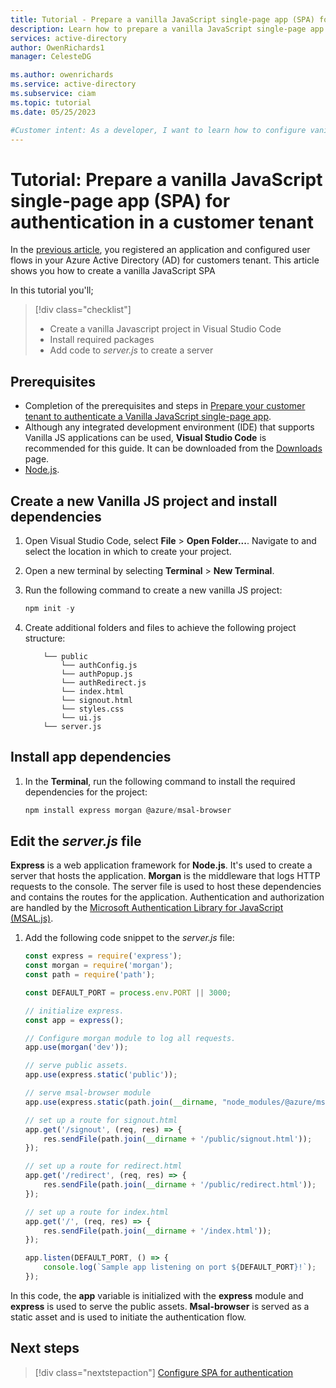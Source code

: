 ```yaml
---
title: Tutorial - Prepare a vanilla JavaScript single-page app (SPA) for authentication in a customer tenant 
description: Learn how to prepare a vanilla JavaScript single-page app (SPA) for authentication and authorization with your Azure Active Directory (AD) for customers tenant.
services: active-directory
author: OwenRichards1
manager: CelesteDG

ms.author: owenrichards
ms.service: active-directory
ms.subservice: ciam
ms.topic: tutorial
ms.date: 05/25/2023

#Customer intent: As a developer, I want to learn how to configure vanilla JavaScript single-page app (SPA) to sign in and sign out users with my Azure AD for customers tenant.
---
```


# Tutorial: Prepare a vanilla JavaScript single-page app (SPA) for authentication in a customer tenant

In the [previous article](./how-to-single-page-app-vanillajs-prepare-tenant.md), you registered an application and configured user flows in your Azure Active Directory (AD) for customers tenant. This article shows you how to create a vanilla JavaScript SPA

In this tutorial you'll;

> [!div class="checklist"]
> * Create a vanilla Javascript project in Visual Studio Code
> * Install required packages
> * Add code to *server.js* to create a server

## Prerequisites

* Completion of the prerequisites and steps in [Prepare your customer tenant to authenticate a Vanilla JavaScript single-page app](how-to-single-page-app-vanillajs-prepare-tenant.md).
* Although any integrated development environment (IDE) that supports Vanilla JS applications can be used, **Visual Studio Code** is recommended for this guide. It can be downloaded from the [Downloads](https://visualstudio.microsoft.com/downloads) page.
* [Node.js](https://nodejs.org/en/download/).

## Create a new Vanilla JS project and install dependencies

1. Open Visual Studio Code, select **File** > **Open Folder...**. Navigate to and select the location in which to create your project.
1. Open a new terminal by selecting **Terminal** > **New Terminal**.
1. Run the following command to create a new vanilla JS project:

    ```powershell
    npm init -y
    ```
1. Create additional folders and files to achieve the following project structure:

    ```
        └── public
            └── authConfig.js
            └── authPopup.js
            └── authRedirect.js
            └── index.html
            └── signout.html
            └── styles.css
            └── ui.js    
        └── server.js
    ```
    
## Install app dependencies

1. In the **Terminal**, run the following command to install the required dependencies for the project:

    ```powershell
    npm install express morgan @azure/msal-browser
    ```

## Edit the *server.js* file

**Express** is a web application framework for **Node.js**. It's used to create a server that hosts the application. **Morgan** is the middleware that logs HTTP requests to the console. The server file is used to host these dependencies and contains the routes for the application. Authentication and authorization are handled by the [Microsoft Authentication Library for JavaScript (MSAL.js)](/javascript/api/overview/).

1. Add the following code snippet to the *server.js* file:

    ```javascript
    const express = require('express');
    const morgan = require('morgan');
    const path = require('path');
    
    const DEFAULT_PORT = process.env.PORT || 3000;
    
    // initialize express.
    const app = express();
    
    // Configure morgan module to log all requests.
    app.use(morgan('dev'));
    
    // serve public assets.
    app.use(express.static('public'));
    
    // serve msal-browser module
    app.use(express.static(path.join(__dirname, "node_modules/@azure/msal-browser/lib")));
    
    // set up a route for signout.html
    app.get('/signout', (req, res) => {
        res.sendFile(path.join(__dirname + '/public/signout.html'));
    });
    
    // set up a route for redirect.html
    app.get('/redirect', (req, res) => {
        res.sendFile(path.join(__dirname + '/public/redirect.html'));
    });
    
    // set up a route for index.html
    app.get('/', (req, res) => {
        res.sendFile(path.join(__dirname + '/index.html'));
    });
    
    app.listen(DEFAULT_PORT, () => {
        console.log(`Sample app listening on port ${DEFAULT_PORT}!`);
    });

    ```

In this code, the **app** variable is initialized with the **express** module and **express** is used to serve the public assets. **Msal-browser** is served as a static asset and is used to initiate the authentication flow.

## Next steps

> [!div class="nextstepaction"]
> [Configure SPA for authentication](how-to-single-page-app-vanillajs-configure-authentication.md)